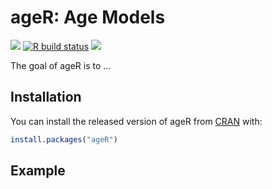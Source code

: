 
<!-- README.md is generated from README.Rmd. Please edit that file -->

# ageR: Age Models

<!-- badges: start -->

<!-- [![](https://img.shields.io/github/languages/code-size/special-uor/ageR.svg)](https://github.com/special-uor/ageR) -->

[![](https://img.shields.io/badge/devel%20version-0.1.0-yellow.svg)](https://github.com/special-uor/ageR)
[![R build
status](https://github.com/special-uor/ageR/workflows/R-CMD-check/badge.svg)](https://github.com/special-uor/ageR/actions)
[![](https://www.r-pkg.org/badges/version/ageR?color=black)](https://cran.r-project.org/package=ageR)
<!-- [![](https://codecov.io/gh/special-uor/ageR/branch/master/graph/badge.svg?token=Q6SYL7AOGR)](https://codecov.io/gh/special-uor/ageR) -->
<!-- badges: end -->

The goal of ageR is to …

## Installation

You can install the released version of ageR from
[CRAN](https://CRAN.R-project.org) with:

``` r
install.packages("ageR")
```

## Example
